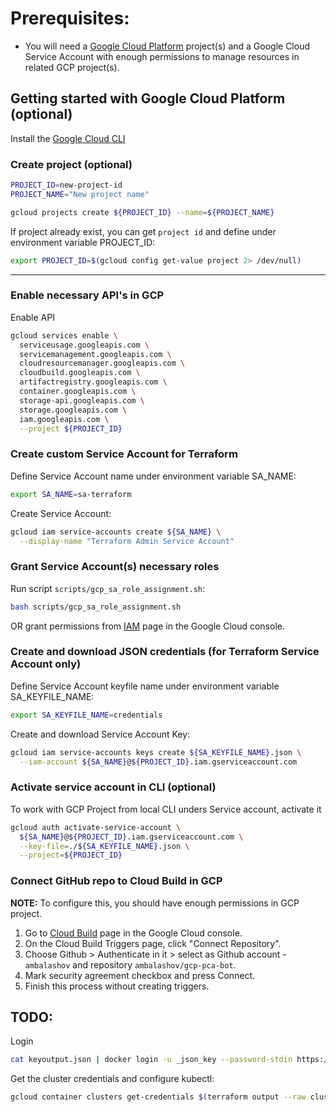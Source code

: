 # Prerequisites:

- You will need a [Google Cloud Platform](https://cloud.google.com/) project(s) and a Google Cloud Service Account with enough permissions to manage resources in related GCP project(s).

## Getting started with Google Cloud Platform (optional)

Install the [Google Cloud CLI](https://cloud.google.com/sdk/docs/install-sdk)

### Create project (optional)
```bash
PROJECT_ID=new-project-id
PROJECT_NAME="New project name"

gcloud projects create ${PROJECT_ID} --name=${PROJECT_NAME}
```

If project already exist, you can get `project id` and define under environment variable PROJECT_ID:
```bash
export PROJECT_ID=$(gcloud config get-value project 2> /dev/null)
```
---

### Enable necessary API's in GCP

Enable API
```bash
gcloud services enable \
  serviceusage.googleapis.com \
  servicemanagement.googleapis.com \
  cloudresourcemanager.googleapis.com \
  cloudbuild.googleapis.com \
  artifactregistry.googleapis.com \
  container.googleapis.com \
  storage-api.googleapis.com \
  storage.googleapis.com \
  iam.googleapis.com \
  --project ${PROJECT_ID}
```

### Create custom Service Account for Terraform

Define Service Account name under environment variable SA_NAME:
```bash
export SA_NAME=sa-terraform
```

Create Service Account:
```bash
gcloud iam service-accounts create ${SA_NAME} \
  --display-name "Terraform Admin Service Account"
```

### Grant Service Account(s) necessary roles

Run script `scripts/gcp_sa_role_assignment.sh`:
```bash
bash scripts/gcp_sa_role_assignment.sh
```

OR grant permissions from [IAM](https://console.cloud.google.com/iam-admin/iam) page in the Google Cloud console.

### Create and download JSON credentials (for Terraform Service Account only)

Define Service Account keyfile name under environment variable SA_KEYFILE_NAME:
```bash
export SA_KEYFILE_NAME=credentials
```

Create and download Service Account Key:
```bash
gcloud iam service-accounts keys create ${SA_KEYFILE_NAME}.json \
  --iam-account ${SA_NAME}@${PROJECT_ID}.iam.gserviceaccount.com
```

### Activate service account in CLI (optional)

To work with GCP Project from local CLI unders Service account, activate it
```bash
gcloud auth activate-service-account \
  ${SA_NAME}@${PROJECT_ID}.iam.gserviceaccount.com \
  --key-file=./${SA_KEYFILE_NAME}.json \
  --project=${PROJECT_ID}
```

### Connect GitHub repo to Cloud Build in GCP

<b>NOTE:</b> To configure this, you should have enough permissions in GCP project.

1. Go to [Cloud Build](https://console.cloud.google.com/cloud-build/triggers) page in the Google Cloud console.
2. On the Cloud Build Triggers page, click "Connect Repository".
3. Choose Github > Authenticate in it > select as Github account - `ambalashov` and repository `ambalashov/gcp-pca-bot`.
4. Mark security agreement checkbox and press Connect.
5. Finish this process without creating triggers.

## TODO:
Login 
```bash
cat keyoutput.json | docker login -u _json_key --password-stdin https://us-central1-docker.pkg.dev
```

Get the cluster credentials and configure kubectl:
```bash
gcloud container clusters get-credentials $(terraform output --raw cluster_name) --zone $(terraform output --raw cluster_location)
```
